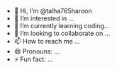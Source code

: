 - 👋 Hi, I’m @talha765haroon
- 👀 I’m interested in ...
- 🌱 I’m currently learning coding...
- 💞️ I’m looking to collaborate on ...
- 📫 How to reach me ...
- 😄 Pronouns: ...
- ⚡ Fun fact: ...

<!---
talha765haroon/talha765haroon is a ✨ special ✨ repository because its `README.md` (this file) appears on your GitHub profile.
You can click the Preview link to take a look at your changes.
--->
